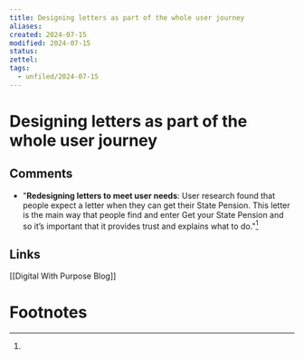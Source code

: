 ```yaml
---
title: Designing letters as part of the whole user journey
aliases: 
created: 2024-07-15
modified: 2024-07-15
status: 
zettel: 
tags:
  - unfiled/2024-07-15
---
```

# Designing letters as part of the whole user journey
## Comments
- "**Redesigning letters to meet user needs**: User research found that people expect a letter when they can get their State Pension. This letter is the main way that people find and enter Get your State Pension and so it’s important that it provides trust and explains what to do."[^1]

## Links
[[Digital With Purpose Blog]]
# Footnotes

[^1]: 